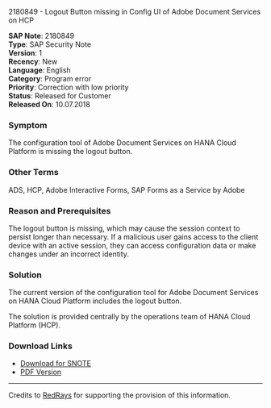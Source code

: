 2180849 - Logout Button missing in Config UI of Adobe Document Services on HCP

**SAP Note**: 2180849  
**Type**: SAP Security Note  
**Version**: 1  
**Recency**: New  
**Language**: English  
**Category**: Program error  
**Priority**: Correction with low priority  
**Status**: Released for Customer  
**Released On**: 10.07.2018

### Symptom
The configuration tool of Adobe Document Services on HANA Cloud Platform is missing the logout button.

### Other Terms
ADS, HCP, Adobe Interactive Forms, SAP Forms as a Service by Adobe

### Reason and Prerequisites
The logout button is missing, which may cause the session context to persist longer than necessary. If a malicious user gains access to the client device with an active session, they can access configuration data or make changes under an incorrect identity.

### Solution
The current version of the configuration tool for Adobe Document Services on HANA Cloud Platform includes the logout button.

The solution is provided centrally by the operations team of HANA Cloud Platform (HCP).

### Download Links
- [Download for SNOTE](https://notesdownloads.sap.com/note/0040000001336462018)
- [PDF Version](https://userapps.support.sap.com/sap/support/sfm/notes/print/0002180849?language=en-US&token=D5EDFB9D86CB82F3816CBD438AE6F89C)

---

Credits to [RedRays](https://redrays.io) for supporting the provision of this information.